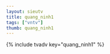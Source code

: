 ```yaml
--- 
layout: sieutv
title: quang_ninh1
tags: ["vntv"]
thumb: quang_ninh1
---
```

{% include tvadv key="quang_ninh1" %}
